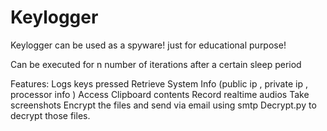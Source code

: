# Keylogger
Keylogger can be used as a spyware! just for educational purpose!

Can be executed for n number of iterations after a certain sleep period

Features:
Logs keys pressed
Retrieve System Info (public ip , private ip , processor info )
Access Clipboard contents
Record realtime audios
Take screenshots
Encrypt the files and send via email using smtp
Decrypt.py to decrypt those files.



